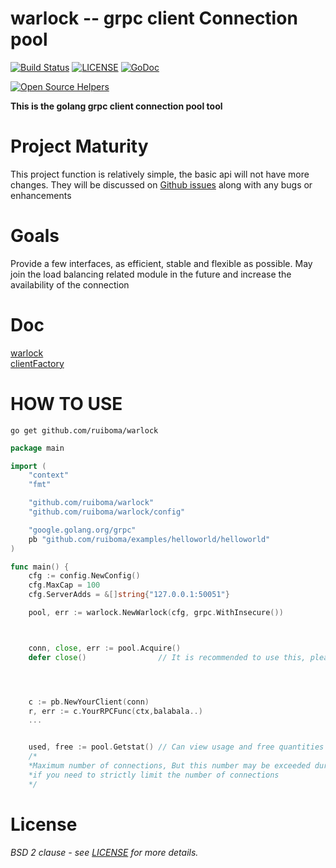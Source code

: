# warlock -- grpc client Connection pool
[![Build Status](https://travis-ci.com/ruiboma/warlock.svg?branch=master)](https://travis-ci.com/ruiboma/warlock)
[![LICENSE](https://img.shields.io/badge/licence-Apache%202.0-brightgreen.svg?style=flat-square)](https://github.com/ruiboma/warlock/blob/master/LICENSE)
[![GoDoc](https://godoc.org/github.com/ruiboma/warlock?status.svg)](https://godoc.org/github.com/ruiboma/warlock)
<!-- [![GoDoc](https://godoc.org/github.com/ruiboma/warlock/clientfactory?status.svg)](https://godoc.org/github.com/ruiboma/warlock/clientfactory) -->
[![Open Source Helpers](https://www.codetriage.com/ruiboma/warlock/badges/users.svg)](https://www.codetriage.com/ruiboma/warlock)

**This is the golang grpc client connection pool tool**

# Project Maturity
This project function is relatively simple, the basic api will not have more changes.
They will be discussed on [Github issues](https://github.com/ruiboma/warlock/issues) along with any bugs or enhancements

# Goals
Provide a few interfaces, as efficient, stable and flexible as possible. May join the load balancing related module in the future and increase the availability of the connection

# Doc
[warlock](https://godoc.org/github.com/ruiboma/warlock)\
[clientFactory](https://godoc.org/github.com/ruiboma/warlock/clientfactory)

# HOW TO USE
```shell
go get github.com/ruiboma/warlock
```
```go
package main

import (
	"context"
	"fmt"

	"github.com/ruiboma/warlock"
	"github.com/ruiboma/warlock/config"

	"google.golang.org/grpc"
	pb "github.com/ruiboma/examples/helloworld/helloworld"
)

func main() {
	cfg := config.NewConfig()
	cfg.MaxCap = 100
	cfg.ServerAdds = &[]string{"127.0.0.1:50051"}

	pool, err := warlock.NewWarlock(cfg, grpc.WithInsecure())



	conn, close, err := pool.Acquire()
	defer close()                // It is recommended to use this, please do not use conn.Close because this will lead to waste




	c := pb.NewYourClient(conn)
	r, err := c.YourRPCFunc(ctx,balabala..)
    ...


    used, free := pool.Getstat() // Can view usage and free quantities
    /*
    *Maximum number of connections, But this number may be exceeded during the run, use configuration(OverflowCap = false) to avoid overflow,
    *if you need to strictly limit the number of connections
    */
```

# License
*BSD 2 clause - see [LICENSE](https://github.com/ruiboma/warlock/blob/master/LICENSE) for more details.*